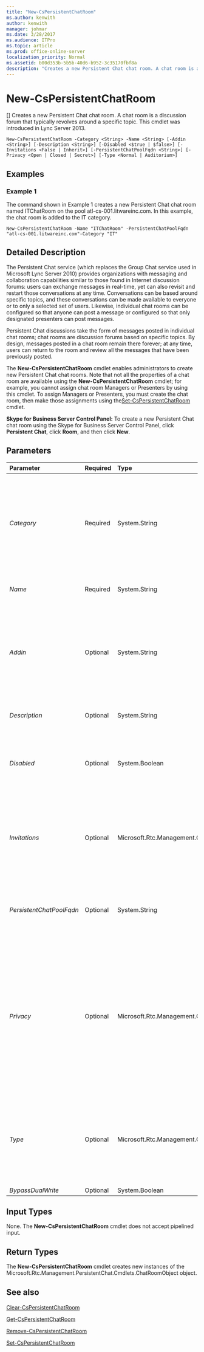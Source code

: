```yaml
---
title: "New-CsPersistentChatRoom"
ms.author: kenwith
author: kenwith
manager: johmar
ms.date: 3/28/2017
ms.audience: ITPro
ms.topic: article
ms.prod: office-online-server
localization_priority: Normal
ms.assetid: b00d353b-5b5b-40d6-b952-3c35170fbf8a
description: "Creates a new Persistent Chat chat room. A chat room is a discussion forum that typically revolves around a specific topic. This cmdlet was introduced in Lync Server 2013."
---
```


# New-CsPersistentChatRoom
[]
Creates a new Persistent Chat chat room. A chat room is a discussion forum that typically revolves around a specific topic. This cmdlet was introduced in Lync Server 2013.
  
```
New-CsPersistentChatRoom -Category <String> -Name <String> [-Addin <String>] [-Description <String>] [-Disabled <$true | $false>] [-Invitations <False | Inherit>] [-PersistentChatPoolFqdn <String>] [-Privacy <Open | Closed | Secret>] [-Type <Normal | Auditorium>]

```

## Examples
<a name="Examples"> </a>

### Example 1

The command shown in Example 1 creates a new Persistent Chat chat room named ITChatRoom on the pool atl-cs-001.litwareinc.com. In this example, the chat room is added to the IT category.
  
```
New-CsPersistentChatRoom -Name "ITChatRoom" -PersistentChatPoolFqdn "atl-cs-001.litwareinc.com"-Category "IT"
```

## Detailed Description
<a name="DetailedDescription"> </a>

The Persistent Chat service (which replaces the Group Chat service used in Microsoft Lync Server 2010) provides organizations with messaging and collaboration capabilities similar to those found in Internet discussion forums: users can exchange messages in real-time, yet can also revisit and restart those conversations at any time. Conversations can be based around specific topics, and these conversations can be made available to everyone or to only a selected set of users. Likewise, individual chat rooms can be configured so that anyone can post a message or configured so that only designated presenters can post messages.
  
Persistent Chat discussions take the form of messages posted in individual chat rooms; chat rooms are discussion forums based on specific topics. By design, messages posted in a chat room remain there forever; at any time, users can return to the room and review all the messages that have been previously posted. 
  
The **New-CsPersistentChatRoom** cmdlet enables administrators to create new Persistent Chat chat rooms. Note that not all the properties of a chat room are available using the **New-CsPersistentChatRoom** cmdlet; for example, you cannot assign chat room Managers or Presenters by using this cmdlet. To assign Managers or Presenters, you must create the chat room, then make those assignments using the[Set-CsPersistentChatRoom](set-cspersistentchatroom.md) cmdlet.
  
 **Skype for Business Server Control Panel:** To create a new Persistent Chat chat room using the Skype for Business Server Control Panel, click **Persistent Chat**, click **Room**, and then click **New**.
  
## Parameters
<a name="DetailedDescription"> </a>

|**Parameter**|**Required**|**Type**|**Description**|
|:-----|:-----|:-----|:-----|
| _Category_ <br/> |Required  <br/> |System.String  <br/> |Category under which the room is to be created; for example:  <br/>  `-Category "IT"` <br/> Note that the specified category must already exist or the command will fail. Categories, which are collections of Persistent Chat chat rooms, can be created by using the **New-CsPersistentChatCategory** cmdlet. <br/> |
| _Name_ <br/> |Required  <br/> |System.String  <br/> |Name of the new Persistent Chat chat room. Names must be unique per Persistent Chat pool.  <br/> |
| _Addin_ <br/> |Optional  <br/> |System.String  <br/> |Name of the Persistent Chat add-in, if any, associated with the chat room. A Persistent Chat add-in is a customized web page that can be embedded within a Persistent Chat client. Add-ins can be created by using the **New-CsPersistentChatAddin** cmdlet. <br/> |
| _Description_ <br/> |Optional  <br/> |System.String  <br/> |Enables administrators to provide additional information about the new chat room  <br/> |
| _Disabled_ <br/> |Optional  <br/> |System.Boolean  <br/> |When present, the new chat room will be disabled and unavailable for use when it is first created. If this parameter is not used then the new chat room will be enabled and available for immediate use.  <br/> |
| _Invitations_ <br/> |Optional  <br/> |Microsoft.Rtc.Management.Chat.Cmdlets.ChatRoomInvitations  <br/> |Specifies whether or not Invitations for the new chat room will be inherited from the category. Among other things, this means that users on the AllowedMembers list will automatically receive an invitation to join a new chat room at the time that new room is created.  <br/> |
| _PersistentChatPoolFqdn_ <br/> |Optional  <br/> |System.String  <br/> |Fully qualified domain name of the Persistent Chat pool where the new chat room will be located. For example:  <br/>  `-PersistentChatPoolFqdn "atl-gc-001.litwareinc.com"` <br/> |
| _Privacy_ <br/> |Optional  <br/> |Microsoft.Rtc.Management.Chat.Cmdlets.ChatRoomPrivacy  <br/> |Privacy settings for the new chat room. Allowed values are:  <br/> \* Open (any user can locate the chat room by doing a directory search, and anyone can participate in chat room activities)  <br/> \* Secret (only chat room members can locate the room by doing a directory search, and only members can participate in chat room activities)  <br/> \* Closed (any user can locate the chat room by doing a directory search, but only members can participate in chat room activities)  <br/> |
| _Type_ <br/> |Optional  <br/> |Microsoft.Rtc.Management.Chat.Cmdlets.ChatRoomType  <br/> |Specifies whether the new chat room should be configured as a Normal chat room (where all members can post messages) or an Auditorium (where only presenters can post messages). For example:  <br/>  `-Type "Auditorium"` <br/> The default value is Normal.  <br/> |
| _BypassDualWrite_ <br/> |Optional  <br/> |System.Boolean  <br/> |PARAMVALUE: $true | $false  <br/> |
   
## Input Types
<a name="InputTypes"> </a>

None. The **New-CsPersistentChatRoom** cmdlet does not accept pipelined input.
  
## Return Types
<a name="ReturnTypes"> </a>

The **New-CsPersistentChatRoom** cmdlet creates new instances of the Microsoft.Rtc.Management.PersistentChat.Cmdlets.ChatRoomObject object.
  
## See also
<a name="ReturnTypes"> </a>

#### 

[Clear-CsPersistentChatRoom](clear-cspersistentchatroom.md)
  
[Get-CsPersistentChatRoom](get-cspersistentchatroom.md)
  
[Remove-CsPersistentChatRoom](remove-cspersistentchatroom.md)
  
[Set-CsPersistentChatRoom](set-cspersistentchatroom.md)

